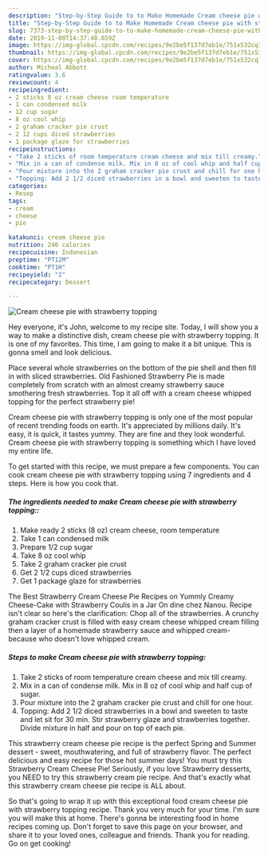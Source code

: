 ```yaml
---
description: "Step-by-Step Guide to to Make Homemade Cream cheese pie with strawberry topping"
title: "Step-by-Step Guide to to Make Homemade Cream cheese pie with strawberry topping"
slug: 7373-step-by-step-guide-to-to-make-homemade-cream-cheese-pie-with-strawberry-topping
date: 2019-11-08T14:37:48.659Z
image: https://img-global.cpcdn.com/recipes/9e2be5f137d7eb1e/751x532cq70/cream-cheese-pie-with-strawberry-topping-recipe-main-photo.jpg
thumbnail: https://img-global.cpcdn.com/recipes/9e2be5f137d7eb1e/751x532cq70/cream-cheese-pie-with-strawberry-topping-recipe-main-photo.jpg
cover: https://img-global.cpcdn.com/recipes/9e2be5f137d7eb1e/751x532cq70/cream-cheese-pie-with-strawberry-topping-recipe-main-photo.jpg
author: Micheal Abbott
ratingvalue: 3.6
reviewcount: 4
recipeingredient:
- 2 sticks 8 oz cream cheese room temperature
- 1 can condensed milk
- 12 cup sugar
- 8 oz cool whip
- 2 graham cracker pie crust
- 2 12 cups diced strawberries
- 1 package glaze for strawberries
recipeinstructions:
- "Take 2 sticks of room temperature cream cheese and mix till creamy."
- "Mix in a can of condense milk. Mix in 8 oz of cool whip and half cup of sugar."
- "Pour mixture into the 2 graham cracker pie crust and chill for one hour."
- "Topping: Add 2 1/2 diced strawberries in a bowl and sweeten to taste and let sit for 30 min. Stir strawberry glaze and strawberries together. Divide mixture in half and pour on top of each pie."
categories:
- Resep
tags:
- cream
- cheese
- pie

katakunci: cream cheese pie
nutrition: 240 calories
recipecuisine: Indonesian
preptime: "PT12M"
cooktime: "PT1H"
recipeyield: "2"
recipecategory: Dessert

---
```



![Cream cheese pie with strawberry topping](https://img-global.cpcdn.com/recipes/9e2be5f137d7eb1e/751x532cq70/cream-cheese-pie-with-strawberry-topping-recipe-main-photo.jpg)

Hey everyone, it's John, welcome to my recipe site. Today, I will show you a way to make a distinctive dish, cream cheese pie with strawberry topping. It is one of my favorites. This time, I am going to make it a bit unique. This is gonna smell and look delicious.

Place several whole strawberries on the bottom of the pie shell and then fill in with sliced strawberries. Old Fashioned Strawberry Pie is made completely from scratch with an almost creamy strawberry sauce smothering fresh strawberries. Top it all off with a cream cheese whipped topping for the perfect strawberry pie!

Cream cheese pie with strawberry topping is only one of the most popular of recent trending foods on earth. It's appreciated by millions daily. It's easy, it is quick, it tastes yummy. They are fine and they look wonderful. Cream cheese pie with strawberry topping is something which I have loved my entire life.


To get started with this recipe, we must prepare a few components. You can cook cream cheese pie with strawberry topping using 7 ingredients and 4 steps. Here is how you cook that.

##### The ingredients needed to make Cream cheese pie with strawberry topping::

1. Make ready 2 sticks (8 oz) cream cheese, room temperature
1. Take 1 can condensed milk
1. Prepare 1/2 cup sugar
1. Take 8 oz cool whip
1. Take 2 graham cracker pie crust
1. Get 2 1/2 cups diced strawberries
1. Get 1 package glaze for strawberries


The Best Strawberry Cream Cheese Pie Recipes on Yummly Creamy Cheese-Cake with Strawberry Coulis in a Jar On dine chez Nanou. Recipe isn&#39;t clear so here&#39;s the clarification: Chop all of the strawberries. A crunchy graham cracker crust is filled with easy cream cheese whipped cream filling then a layer of a homemade strawberry sauce and whipped cream- because who doesn&#39;t love whipped cream. 

##### Steps to make Cream cheese pie with strawberry topping:

1. Take 2 sticks of room temperature cream cheese and mix till creamy.
1. Mix in a can of condense milk. Mix in 8 oz of cool whip and half cup of sugar.
1. Pour mixture into the 2 graham cracker pie crust and chill for one hour.
1. Topping:
Add 2 1/2 diced strawberries in a bowl and sweeten to taste and let sit for 30 min. Stir strawberry glaze and strawberries together. Divide mixture in half and pour on top of each pie.


This strawberry cream cheese pie recipe is the perfect Spring and Summer dessert - sweet, mouthwatering, and full of strawberry flavor. The perfect delicious and easy recipe for those hot summer days! You must try this Strawberry Cream Cheese Pie! Seriously, if you love Strawberry desserts, you NEED to try this strawberry cream pie recipe. And that&#39;s exactly what this strawberry cream cheese pie recipe is ALL about. 

So that's going to wrap it up with this exceptional food cream cheese pie with strawberry topping recipe. Thank you very much for your time. I'm sure you will make this at home. There's gonna be interesting food in home recipes coming up. Don't forget to save this page on your browser, and share it to your loved ones, colleague and friends. Thank you for reading. Go on get cooking!

